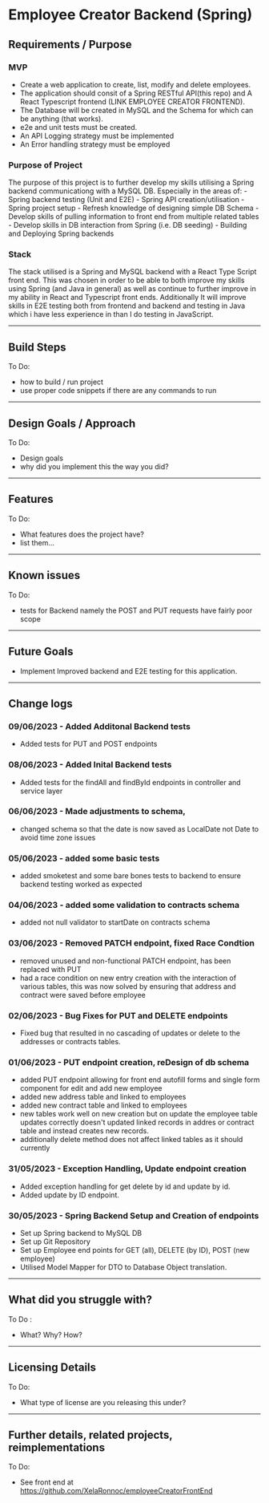 # Employee Creator Backend (Spring)

## Requirements / Purpose

### MVP

-   Create a web application to create, list, modify and delete employees.
-   The application should consit of a Spring RESTful API(this repo) and A React Typescript frontend (LINK EMPLOYEE CREATOR FRONTEND).
-   The Database will be created in MySQL and the Schema for which can be anything (that works).
-   e2e and unit tests must be created.
-   An API Logging strategy must be implemented
-   An Error handling strategy must be employed

### Purpose of Project

The purpose of this project is to further develop my skills utilising a Spring backend communicationg with a MySQL DB.
Especially in the areas of: - Spring backend testing (Unit and E2E) - Spring API creation/utilisation - Spring project setup - Refresh knowledge of designing simple DB Schema - Develop skills of pulling information to front end from multiple related tables - Develop skills in DB interaction from Spring (i.e. DB seeding) - Building and Deploying Spring backends

### Stack

The stack utilised is a Spring and MySQL backend with a React Type Script front end.
This was chosen in order to be able to both improve my skills using Spring (and Java in general) as well as continue to further improve in my ability in React and Typescript front ends. Additionally It will improve skills in E2E testing both from frontend and backend and testing in Java which i have less experience in than I do testing in JavaScript.

---

## Build Steps

To Do:

-   how to build / run project
-   use proper code snippets if there are any commands to run

---

## Design Goals / Approach

To Do:

-   Design goals
-   why did you implement this the way you did?

---

## Features

To Do:

-   What features does the project have?
-   list them...

---

## Known issues

To Do:

-   tests for Backend namely the POST and PUT requests have fairly poor scope 

---

## Future Goals

-   Implement Improved backend and E2E testing for this application.

---

## Change logs

### 09/06/2023 - Added Additonal Backend tests
- Added tests for PUT and POST endpoints

### 08/06/2023 - Added Inital Backend tests
- Added tests for the findAll and findById endpoints in controller and service layer

### 06/06/2023 - Made adjustments to schema,
- changed schema so that the date is now saved as LocalDate not Date to avoid time zone issues

### 05/06/2023 - added some basic tests
- added smoketest and some bare bones tests to backend to ensure backend testing worked as expected

### 04/06/2023 - added some validation to contracts schema

-  added not null validator to startDate on contracts schema

### 03/06/2023 - Removed PATCH endpoint, fixed Race Condtion

-   removed unused and non-functional PATCH endpoint, has been replaced with PUT
-   had a race condition on new entry creation with the interaction of various tables, this was now solved by ensuring that address and contract were saved before employee

### 02/06/2023 - Bug Fixes for PUT and DELETE endpoints

-   Fixed bug that resulted in no cascading of updates or delete to the addresses or contracts tables.

### 01/06/2023 - PUT endpoint creation, reDesign of db schema

-   added PUT endpoint allowing for front end autofill forms and single form component for edit and add new employee
-   added new address table and linked to employees
-   added new contract table and linked to employees
-   new tables work well on new creation but on update the employee table updates correctly doesn't updated linked records in addres or contract table and instead creates new records.
-   additionally delete method does not affect linked tables as it should currently

### 31/05/2023 - Exception Handling, Update endpoint creation

-   Added exception handling for get delete by id and update by id.
-   Added update by ID endpoint.

### 30/05/2023 - Spring Backend Setup and Creation of endpoints

-   Set up Spring backend to MySQL DB
-   Set up Git Repository
-   Set up Employee end points for GET (all), DELETE (by ID), POST (new employee)
-   Utilised Model Mapper for DTO to Database Object translation.

---

## What did you struggle with?

To Do :

-   What? Why? How?

---

## Licensing Details

To Do:

-   What type of license are you releasing this under?

---

## Further details, related projects, reimplementations

To Do:

-   See front end at https://github.com/XelaRonnoc/employeeCreatorFrontEnd
